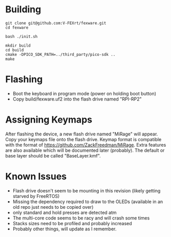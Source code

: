 # Building

```
git clone git@github.com:V-FEXrt/fexware.git
cd fexware

bash ./init.sh

mkdir build
cd build
cmake -DPICO_SDK_PATH=../third_party/pico-sdk ..
make
```

# Flashing

- Boot the keyboard in program mode (power on holding boot button)
- Copy build/fexware.uf2 into the flash drive named "RPI-RP2"

# Assigning Keymaps

After flashing the device, a new flash drive named "MiRage" will appear. Copy your keymaps file onto the flash drive.
Keymap format is compatible with the format of https://github.com/ZackFreedman/MiRage. Extra features are also available which will be documented later (probably). The default or base layer should be called "BaseLayer.kmf".

# Known Issues
- Flash drive doesn't seem to be mounting in this revision (likely getting starved by FreeRTOS)
- Missing the dependency required to draw to the OLEDs (available in an old repo just needs to be copied over)
- only standard and hold presses are detected atm
- The multi-core code seems to be racy and will crash some times
- Stacks sizes need to be profiled and probably increased
- Probably other things, will update as I remember.
